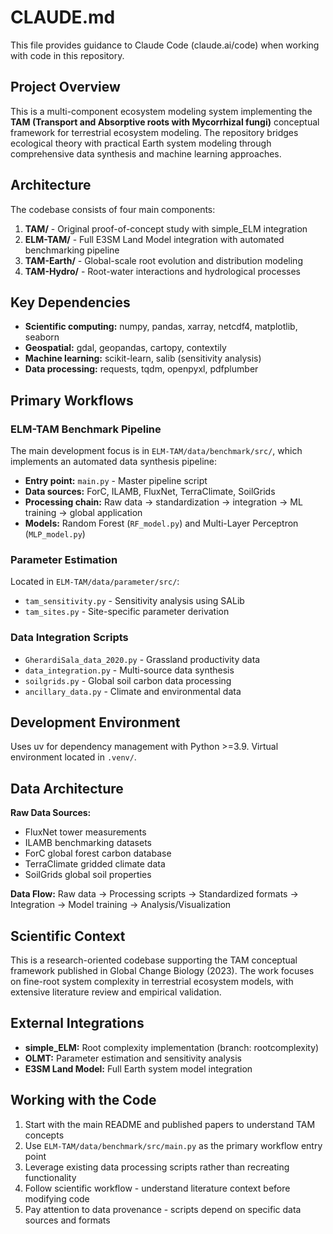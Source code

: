 # CLAUDE.md

This file provides guidance to Claude Code (claude.ai/code) when working with code in this repository.

## Project Overview

This is a multi-component ecosystem modeling system implementing the **TAM (Transport and Absorptive roots with Mycorrhizal fungi)** conceptual framework for terrestrial ecosystem modeling. The repository bridges ecological theory with practical Earth system modeling through comprehensive data synthesis and machine learning approaches.

## Architecture

The codebase consists of four main components:

1. **TAM/** - Original proof-of-concept study with simple_ELM integration
2. **ELM-TAM/** - Full E3SM Land Model integration with automated benchmarking pipeline
3. **TAM-Earth/** - Global-scale root evolution and distribution modeling  
4. **TAM-Hydro/** - Root-water interactions and hydrological processes

## Key Dependencies

- **Scientific computing:** numpy, pandas, xarray, netcdf4, matplotlib, seaborn
- **Geospatial:** gdal, geopandas, cartopy, contextily
- **Machine learning:** scikit-learn, salib (sensitivity analysis)
- **Data processing:** requests, tqdm, openpyxl, pdfplumber

## Primary Workflows

### ELM-TAM Benchmark Pipeline
The main development focus is in `ELM-TAM/data/benchmark/src/`, which implements an automated data synthesis pipeline:

- **Entry point:** `main.py` - Master pipeline script
- **Data sources:** ForC, ILAMB, FluxNet, TerraClimate, SoilGrids
- **Processing chain:** Raw data → standardization → integration → ML training → global application
- **Models:** Random Forest (`RF_model.py`) and Multi-Layer Perceptron (`MLP_model.py`)

### Parameter Estimation
Located in `ELM-TAM/data/parameter/src/`:
- `tam_sensitivity.py` - Sensitivity analysis using SALib
- `tam_sites.py` - Site-specific parameter derivation

### Data Integration Scripts
- `GherardiSala_data_2020.py` - Grassland productivity data
- `data_integration.py` - Multi-source data synthesis
- `soilgrids.py` - Global soil carbon data processing
- `ancillary_data.py` - Climate and environmental data

## Development Environment

Uses uv for dependency management with Python >=3.9. Virtual environment located in `.venv/`.

## Data Architecture

**Raw Data Sources:**
- FluxNet tower measurements
- ILAMB benchmarking datasets  
- ForC global forest carbon database
- TerraClimate gridded climate data
- SoilGrids global soil properties

**Data Flow:**
Raw data → Processing scripts → Standardized formats → Integration → Model training → Analysis/Visualization

## Scientific Context

This is a research-oriented codebase supporting the TAM conceptual framework published in Global Change Biology (2023). The work focuses on fine-root system complexity in terrestrial ecosystem models, with extensive literature review and empirical validation.

## External Integrations

- **simple_ELM:** Root complexity implementation (branch: rootcomplexity)
- **OLMT:** Parameter estimation and sensitivity analysis
- **E3SM Land Model:** Full Earth system model integration

## Working with the Code

1. Start with the main README and published papers to understand TAM concepts
2. Use `ELM-TAM/data/benchmark/src/main.py` as the primary workflow entry point
3. Leverage existing data processing scripts rather than recreating functionality
4. Follow scientific workflow - understand literature context before modifying code
5. Pay attention to data provenance - scripts depend on specific data sources and formats